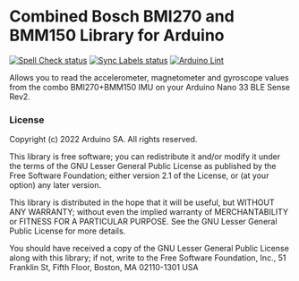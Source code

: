 Combined Bosch BMI270 and BMM150 Library for Arduino
====================================================
[![Spell Check status](https://github.com/arduino-libraries/Arduino_BMI270_BMM150/actions/workflows/spell-check-task.yml/badge.svg)](https://github.com/arduino-libraries/Arduino_BMI270_BMM150/actions/workflows/spell-check-task.yml)
[![Sync Labels status](https://github.com/arduino-libraries/Arduino_BMI270_BMM150/actions/workflows/sync-labels.yml/badge.svg)](https://github.com/arduino-libraries/Arduino_BMI270_BMM150/actions/workflows/sync-labels.yml)
[![Arduino Lint](https://github.com/arduino-libraries/Arduino_BMI270_BMM150/workflows/Arduino%20Lint/badge.svg)](https://github.com/arduino-libraries/Arduino_BMI270_BMM150/actions?workflow=Arduino+Lint)

Allows you to read the accelerometer, magnetometer and gyroscope values from the combo BMI270+BMM150 IMU on your Arduino Nano 33 BLE Sense Rev2.

### License

Copyright (c) 2022 Arduino SA. All rights reserved.

This library is free software; you can redistribute it and/or
modify it under the terms of the GNU Lesser General Public
License as published by the Free Software Foundation; either
version 2.1 of the License, or (at your option) any later version.

This library is distributed in the hope that it will be useful,
but WITHOUT ANY WARRANTY; without even the implied warranty of
MERCHANTABILITY or FITNESS FOR A PARTICULAR PURPOSE. See the GNU
Lesser General Public License for more details.

You should have received a copy of the GNU Lesser General Public
License along with this library; if not, write to the Free Software
Foundation, Inc., 51 Franklin St, Fifth Floor, Boston, MA 02110-1301 USA
